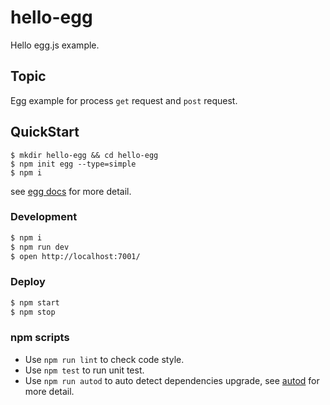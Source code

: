 # hello-egg

Hello egg.js example.

## Topic

Egg example for process `get` request and `post` request.



## QuickStart

<!-- add docs here for user -->

```shell
$ mkdir hello-egg && cd hello-egg
$ npm init egg --type=simple
$ npm i
```

see [egg docs][egg] for more detail.

### Development

```bash
$ npm i
$ npm run dev
$ open http://localhost:7001/
```

### Deploy

```bash
$ npm start
$ npm stop
```

### npm scripts

- Use `npm run lint` to check code style.
- Use `npm test` to run unit test.
- Use `npm run autod` to auto detect dependencies upgrade, see [autod](https://www.npmjs.com/package/autod) for more detail.


[egg]: https://eggjs.org